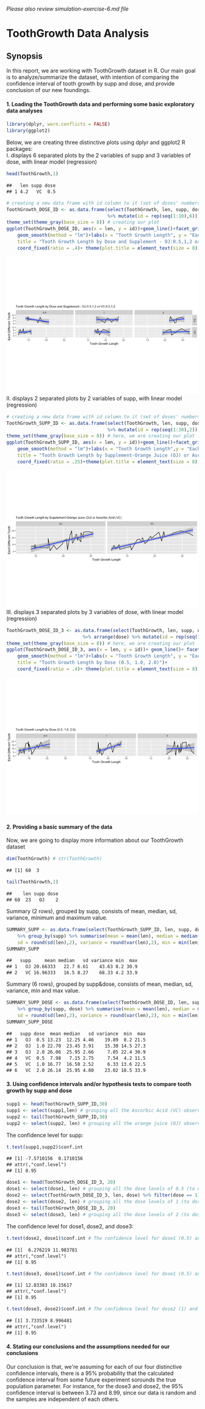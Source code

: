 *Please also review simulation-exercise-6.md file*

# ToothGrowth Data Analysis

## Synopsis
In this report, we are working with ToothGrowth dataset in R. Our main goal is to analyze/summarize the dataset, with intention of comparing the confidence interval of tooth growth by supp and dose, and provide conclusion of our new foundings.  

#### 1. Loading the ToothGrowth data and performing some basic exploratory data analyses

```r
library(dplyr, warn.conflicts = FALSE)
library(ggplot2)
```
  
Below, we are creating three distinctive plots using dplyr and ggplot2 R packages:  
I. displays 6 separated plots by the 2 variables of supp and 3 variables of dose, with linear model (regression)    

```r
head(ToothGrowth,1)
```

```
##   len supp dose
## 1 4.2   VC  0.5
```

```r
# creating a new data frame with id column to it (set of doses' numbers from 1 to 10)
ToothGrowth_DOSE_ID <- as.data.frame(select(ToothGrowth, len, supp, dose)
                                     %>% mutate(id = rep(seq(1:10),6)))
theme_set(theme_gray(base_size = 8)) # creating our plot
ggplot(ToothGrowth_DOSE_ID, aes(x = len, y = id))+geom_line()+facet_grid(supp ~ dose)+
    geom_smooth(method = "lm")+labs(x = "Tooth Growth Length", y = "Each Different Tooth", 
    title = "Tooth Growth Length by Dose and Supplement - OJ:0.5,1,2 or VC:0.5,1,2")+
    coord_fixed(ratio = .4)+ theme(plot.title = element_text(size = 8))
```

![](toothgrowth-data-analysis_files/figure-html/report2.2-1.png)<!-- -->
II. displays 2 separated plots by 2 variables of supp, with linear model (regression)  

```r
# creating a new data frame with id column to it (set of doses' numbers from 1 to 30)
ToothGrowth_SUPP_ID <- as.data.frame(select(ToothGrowth, len, supp, dose) 
                                     %>% mutate(id = rep(seq(1:30),2)))
theme_set(theme_gray(base_size = 8)) # here, we are creating our plot
ggplot(ToothGrowth_SUPP_ID, aes(x = len, y = id))+geom_line()+facet_grid(. ~ supp)+
    geom_smooth(method = "lm")+labs(x = "Tooth Growth Length",y = "Each Different Tooth",
    title = "Tooth Growth Length by Supplement-Orange Juice (OJ) or Ascorbic Acid (VC)")+
    coord_fixed(ratio = .25)+theme(plot.title = element_text(size = 8))
```

![](toothgrowth-data-analysis_files/figure-html/report2.3-1.png)<!-- -->
III. displays 3 separated plots by 3 variables of dose, with linear model (regression)  

```r
ToothGrowth_DOSE_ID_3 <- as.data.frame(select(ToothGrowth, len, supp, dose) 
                            %>% arrange(dose) %>% mutate(id = rep(seq(1:20),3)))
theme_set(theme_gray(base_size = 8)) # here, we are creating our plot
ggplot(ToothGrowth_DOSE_ID_3, aes(x = len, y = id))+ geom_line()+ facet_grid(. ~ dose)+
    geom_smooth(method = "lm")+labs(x = "Tooth Growth Length", y = "Each Different Tooth",
    title = "Tooth Growth Length by Dose (0.5, 1.0, 2.0)")+
    coord_fixed(ratio = .4)+ theme(plot.title = element_text(size = 8))
```

![](toothgrowth-data-analysis_files/figure-html/report2.4-1.png)<!-- -->
  
#### 2. Providing a basic summary of the data 
  
Now, we are going to display more information about our ToothGrowth dataset

```r
dim(ToothGrowth) # str(ToothGrowth)
```

```
## [1] 60  3
```

```r
tail(ToothGrowth,1)
```

```
##    len supp dose
## 60  23   OJ    2
```
  
Summary (2 rows), grouped by supp, consists of mean, median, sd, variance, minimum and maximum value.  

```r
SUMMARY_SUPP <- as.data.frame(select(ToothGrowth_SUPP_ID, len, supp, dose, id) 
    %>% group_by(supp) %>% summarise(mean = mean(len), median = median(len), 
    sd = round(sd(len),2), variance = round(var(len),2), min = min(len), max = max(len)))
SUMMARY_SUPP
```

```
##   supp     mean median   sd variance min  max
## 1   OJ 20.66333   22.7 6.61    43.63 8.2 30.9
## 2   VC 16.96333   16.5 8.27    68.33 4.2 33.9
```
  
Summary (6 rows), grouped by supp&dose, consists of mean, median, sd, variance, min and max value.  

```r
SUMMARY_SUPP_DOSE <- as.data.frame(select(ToothGrowth_DOSE_ID, len, supp, dose, id) 
    %>% group_by(supp, dose) %>% summarise(mean = mean(len), median = median(len), 
    sd = round(sd(len),2), variance = round(var(len),2), min = min(len), max = max(len)))
SUMMARY_SUPP_DOSE
```

```
##   supp dose  mean median   sd variance  min  max
## 1   OJ  0.5 13.23  12.25 4.46    19.89  8.2 21.5
## 2   OJ  1.0 22.70  23.45 3.91    15.30 14.5 27.3
## 3   OJ  2.0 26.06  25.95 2.66     7.05 22.4 30.9
## 4   VC  0.5  7.98   7.15 2.75     7.54  4.2 11.5
## 5   VC  1.0 16.77  16.50 2.52     6.33 13.6 22.5
## 6   VC  2.0 26.14  25.95 4.80    23.02 18.5 33.9
```
  
#### 3. Using confidence intervals and/or hypothesis tests to compare tooth growth by supp and dose   


```r
supp1 <- head(ToothGrowth_SUPP_ID,30)
supp1 <- select(supp1,len) # grouping all the Ascorbic Acid (VC) observations
supp2 <- tail(ToothGrowth_SUPP_ID,30)
supp2 <- select(supp2, len) # grouping all the orange juice (OJ) observations
```
  
The confidence level for supp:  

```r
t.test(supp1,supp2)$conf.int
```

```
## [1] -7.5710156  0.1710156
## attr(,"conf.level")
## [1] 0.95
```
  


```r
dose1 <- head(ToothGrowth_DOSE_ID_3, 20)
dose1 <- select(dose1, len) # grouping all the dose levels of 0.5 (to dose1)
dose2 <- select(ToothGrowth_DOSE_ID_3, len, dose) %>% filter(dose == 1)
dose2 <- select(dose2, len) # grouping all the dose levels of 1 (to dose2)
dose3 <- tail(ToothGrowth_DOSE_ID_3, 20)
dose3 <- select(dose3, len) # grouping all the dose levels of 2 (to dose3)
```
  
The confidence level for dose1, dose2, and dose3:

```r
t.test(dose2, dose1)$conf.int # The confidence level for dose1 (0.5) and dose2 (1): 
```

```
## [1]  6.276219 11.983781
## attr(,"conf.level")
## [1] 0.95
```

```r
t.test(dose3, dose1)$conf.int # The confidence level for dose1 (0.5) and dose3 (2): 
```

```
## [1] 12.83383 18.15617
## attr(,"conf.level")
## [1] 0.95
```

```r
t.test(dose3, dose2)$conf.int # The confidence level for dose2 (1) and dose3 (2):
```

```
## [1] 3.733519 8.996481
## attr(,"conf.level")
## [1] 0.95
```
  
#### 4. Stating our conclusions and the assumptions needed for our conclusions  

Our conclusion is that, we're assuming for each of our four distinctive confidence intervals, there is a 95% probability that the calculated confidence interval from some future experiment sorounds the true population parameter. For instance, for the dose3 and dose2, the 95% confidence interval is between 3.73 and 8.99, since our data is random and the samples are independent of each others.
